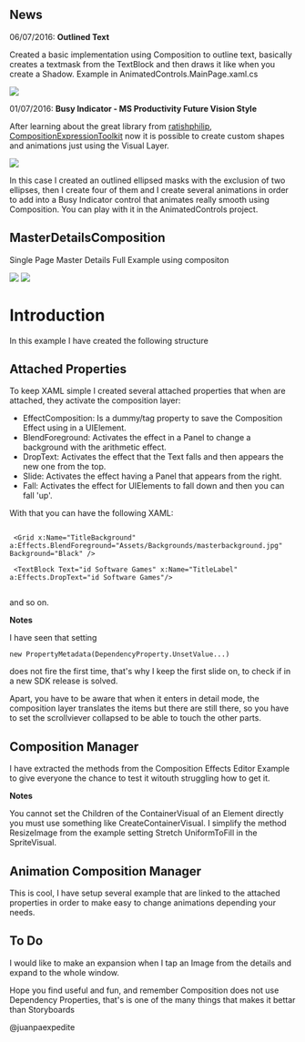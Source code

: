 <h2>News</h2>

06/07/2016: <b>Outlined Text</b>

Created a basic implementation using Composition to outline text, basically creates a textmask from the TextBlock and then draws it like when you create a Shadow. Example in AnimatedControls.MainPage.xaml.cs

<img src="https://github.com/juanpaexpedite/MasterDetailsComposition/blob/master/outlinedtext_capture.JPG"/>

01/07/2016: <b>Busy Indicator - MS Productivity Future Vision Style</b>

After learning about the great library from <a href="https://github.com/ratishphilip">ratishphilip</a>, <a href="https://github.com/ratishphilip/CompositionExpressionToolkit">CompositionExpressionToolkit</a> now it is possible to create custom shapes and animations just using the Visual Layer.

<img src="https://github.com/juanpaexpedite/MasterDetailsComposition/blob/master/busyindicator_capture.jpg"/>

In this case I created an outlined ellipsed masks with the exclusion of two ellipses, then I create four of them and I create several animations in order to add into a Busy Indicator control that animates really smooth using Composition. You can play with it in the AnimatedControls project.

<h2>MasterDetailsComposition</h2>

Single Page Master Details Full Example using compositon

<img src="https://github.com/juanpaexpedite/MasterDetailsComposition/blob/master/MasterDetailsComposition/readme0.jpg"/>

<img src="https://github.com/juanpaexpedite/MasterDetailsComposition/blob/master/MasterDetailsComposition/readme.jpg"/>

<h1>Introduction</h1>

In this example I have created the following structure

<h2>Attached Properties</h2>
To keep XAML simple I created several attached properties that when are attached, they activate the composition layer:

<ul>
<li>EffectComposition: Is a dummy/tag property to save the Composition Effect using in a UIElement.</li>
<li>BlendForeground: Activates the effect in a Panel to change a background with the arithmetic effect.</li>
<li>DropText: Activates the effect that the Text falls and then appears the new one from the top.</li>
<li>Slide: Activates the effect having a Panel that appears from the right.</li>
<li>Fall: Activates the effect for UIElements to fall down and then you can fall 'up'.</li>
</ul>

With that you can have the following XAML:

```xaml

 <Grid x:Name="TitleBackground" a:Effects.BlendForeground="Assets/Backgrounds/masterbackground.jpg" Background="Black" />
 
 <TextBlock Text="id Software Games" x:Name="TitleLabel" a:Effects.DropText="id Software Games"/>
 
```

and so on.

<b>Notes</b>

I have seen that setting 
```
new PropertyMetadata(DependencyProperty.UnsetValue...)
```
does not fire the first time, that's why I keep the first slide on, to check if in a new SDK release is solved.

Apart, you have to be aware that when it enters in detail mode, the composition layer translates the items but there are still there, so you have to set the scrollviever collapsed to be able to touch the other parts.


<h2>Composition Manager</h2>

I have extracted the methods from the Composition Effects Editor Example to give everyone the chance to test it witouth struggling how to get it.

<b>Notes</b>

You cannot set the Children of the ContainerVisual of an Element directly you must use something like CreateContainerVisual.
I simplify the method ResizeImage from the example setting Stretch UniformToFill in the SpriteVisual.

<h2>Animation Composition Manager</h3>

This is cool, I have setup several example that are linked to the attached properties in order to make easy to change animations depending your needs.

<h2>To Do</h2>
I would like to make an expansion when I tap an Image from the details and expand to the whole window.

Hope you find useful and fun, and remember Composition does not use Dependency Properties, that's is one of the many things that makes it bettar than Storyboards

<a hef="https://twitter.com/juanpaexpedite">@juanpaexpedite</a>



